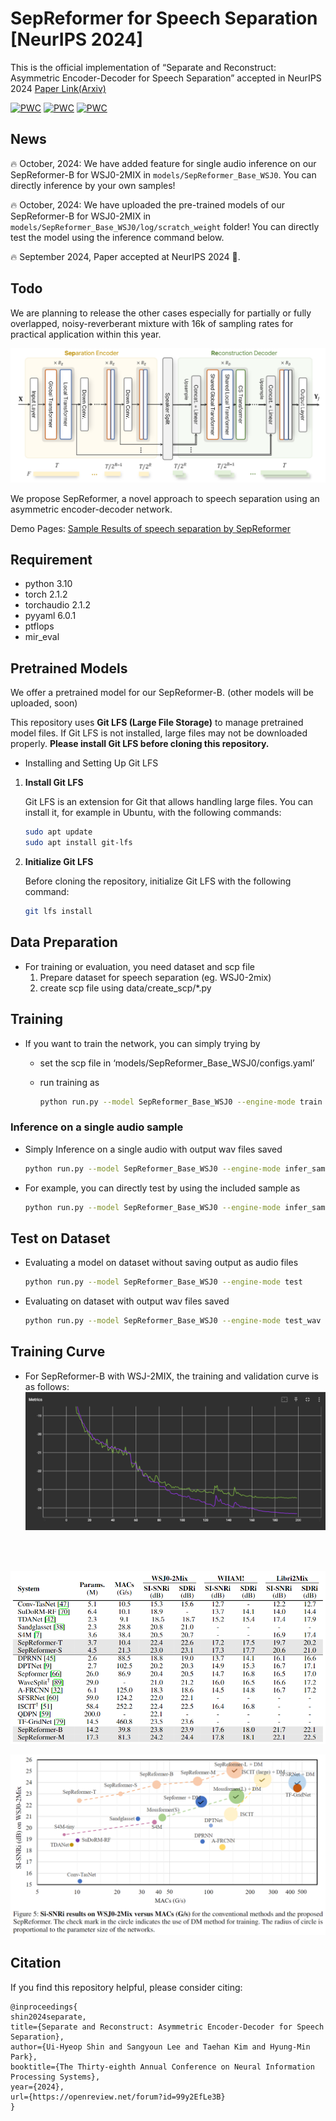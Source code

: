 
# SepReformer for Speech Separation [NeurIPS 2024]


This is the official implementation of “Separate and Reconstruct: Asymmetric Encoder-Decoder for Speech Separation” accepted in NeurIPS 2024 [Paper Link(Arxiv)](https://arxiv.org/abs/2406.05983)

[![PWC](https://img.shields.io/endpoint.svg?url=https://paperswithcode.com/badge/separate-and-reconstruct-asymmetric-encoder/speech-separation-on-wsj0-2mix)](https://paperswithcode.com/sota/speech-separation-on-wsj0-2mix?p=separate-and-reconstruct-asymmetric-encoder)
[![PWC](https://img.shields.io/endpoint.svg?url=https://paperswithcode.com/badge/separate-and-reconstruct-asymmetric-encoder/speech-separation-on-wham)](https://paperswithcode.com/sota/speech-separation-on-wham?p=separate-and-reconstruct-asymmetric-encoder)
[![PWC](https://img.shields.io/endpoint.svg?url=https://paperswithcode.com/badge/separate-and-reconstruct-asymmetric-encoder/speech-separation-on-whamr)](https://paperswithcode.com/sota/speech-separation-on-whamr?p=separate-and-reconstruct-asymmetric-encoder)




## News

🔥 October, 2024: We have added feature for single audio inference on our SepReformer-B for WSJ0-2MIX in `models/SepReformer_Base_WSJ0`. You can directly inference by your own samples!

🔥 October, 2024: We have uploaded the pre-trained models of our SepReformer-B for WSJ0-2MIX in `models/SepReformer_Base_WSJ0/log/scratch_weight` folder! You can directly test the model using the inference command below.

🔥 September 2024, Paper accepted at NeurIPS 2024 🎉.


## Todo
We are planning to release the other cases especially for partially or fully overlapped, noisy-reverberant mixture with 16k of sampling rates for practical application within this year.


![Untitled](data/figure/SepReformer_Architecture.png)

We  propose SepReformer, a novel approach to speech separation using an asymmetric encoder-decoder network. 

Demo Pages: [Sample Results of speech separation by SepReformer](https://dmlguq456.github.io/SepReformer_Demo/)


## Requirement

- python 3.10
- torch 2.1.2
- torchaudio 2.1.2
- pyyaml 6.0.1
- ptflops
- mir_eval


## Pretrained Models

We offer a pretrained model for our SepReformer-B. (other models will be uploaded, soon)

This repository uses **Git LFS (Large File Storage)** to manage pretrained model files. If Git LFS is not installed, large files may not be downloaded properly. **Please install Git LFS before cloning this repository.**

- Installing and Setting Up Git LFS

1. **Install Git LFS**

   Git LFS is an extension for Git that allows handling large files. You can install it, for example in Ubuntu, with the following commands:

     ```bash
     sudo apt update
     sudo apt install git-lfs
     ```
2. **Initialize Git LFS**

   Before cloning the repository, initialize Git LFS with the following command:

   ```bash
   git lfs install
   ```   

## Data Preparation

- For training or evaluation, you need dataset and scp file
    1. Prepare dataset for speech separation (eg. WSJ0-2mix)
    2. create scp file using data/create_scp/*.py

## Training

- If you want to train the network, you can simply trying by
    - set the scp file in ‘models/SepReformer_Base_WSJ0/configs.yaml’
    - run training as
        
        ```bash
        python run.py --model SepReformer_Base_WSJ0 --engine-mode train
        ```

### Inference on a single audio sample

- Simply Inference on a single audio with output wav files saved

    ```bash
    python run.py --model SepReformer_Base_WSJ0 --engine-mode infer_sample --sample-file /to/your/sample/dir/
    ```

- For example, you can directly test by using the included sample as

    ```bash
    python run.py --model SepReformer_Base_WSJ0 --engine-mode infer_sample --sample-file ./sample_wav/sample.wav
    ```


## Test on Dataset

- Evaluating a model on dataset without saving output as audio files
    
    ```bash
    python run.py --model SepReformer_Base_WSJ0 --engine-mode test
    ```
    

- Evaluating on dataset with output wav files saved
    
    ```bash
    python run.py --model SepReformer_Base_WSJ0 --engine-mode test_wav --out_wav_dir '/your/save/directoy[optional]'
    ```
    

## Training Curve
- For SepReformer-B with WSJ-2MIX, the training and validation curve is as follows:
![Untitled](data/figure/Training_Curve.png)

<br />
<br />

![Untitled](data/figure/Result_table.png)

![Untitled](data/figure/SISNRvsMACs.png)

## Citation

If you find this repository helpful, please consider citing:
```
@inproceedings{
shin2024separate,
title={Separate and Reconstruct: Asymmetric Encoder-Decoder for Speech Separation},
author={Ui-Hyeop Shin and Sangyoun Lee and Taehan Kim and Hyung-Min Park},
booktitle={The Thirty-eighth Annual Conference on Neural Information Processing Systems},
year={2024},
url={https://openreview.net/forum?id=99y2EfLe3B}
}
```
